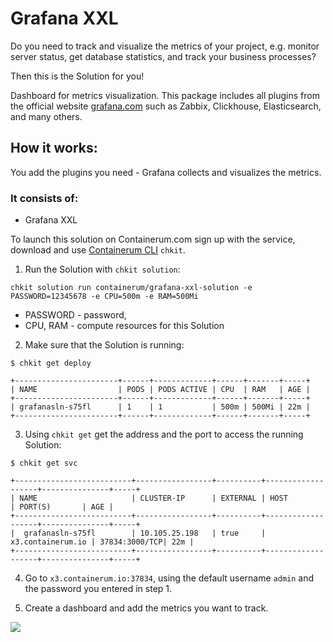 # Grafana XXL

Do you need to track and visualize the metrics of your project, e.g. monitor server status, get database statistics, and track your business processes?

Then this is the Solution for you!

Dashboard for metrics visualization. This package includes all plugins from the official website [grafana.com](http://grafana.com) such as Zabbix, Clickhouse, Elasticsearch, and many others.

## How it works:

You add the plugins you need - Grafana collects and visualizes the metrics.

### It consists of:

* Grafana XXL  


To launch this solution on Containerum.com sign up with the service, download and use [Containerum CLI](https://github.com/containerum/chkit) `chkit`.


1. Run the Solution with `chkit solution`:
```
chkit solution run containerum/grafana-xxl-solution -e PASSWORD=12345678 -e CPU=500m -e RAM=500Mi
```
* PASSWORD - password,
* CPU, RAM - compute resources for this Solution

2. Make sure that the Solution is running:

```
$ chkit get deploy

+-----------------------+------+-------------+------+-------+-----+
| NAME                  | PODS | PODS ACTIVE | CPU  | RAM   | AGE |
+-----------------------+------+-------------+------+-------+-----+
| grafanasln-s75fl      | 1    | 1           | 500m | 500Mi | 22m |
+-----------------------+------+-------------+------+-------+-----+
```
3. Using `chkit get` get the address and the port to access the running Solution:
```
$ chkit get svc

+--------------------------+-----------------+----------+-------------------+---------------+-----+
| NAME                     | CLUSTER-IP      | EXTERNAL | HOST              | PORT(S)       | AGE |
+--------------------------+-----------------+----------+-------------------+---------------+-----+
|  grafanasln-s75fl        | 10.105.25.198   | true     | x3.containerum.io | 37834:3000/TCP| 22m |
+--------------------------+-----------------+----------+-------------------+---------------+-----+

```
4. Go to `x3.containerum.io:37834`, using the default username `admin` and the password you entered in step 1.

5. Create a dashboard and add the metrics you want to track.

![](/gif/grafanasln.gif)
